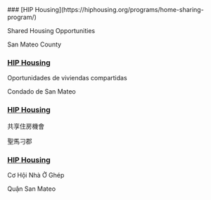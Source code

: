 <RenderIf language="en">
### [HIP Housing](https://hiphousing.org/programs/home-sharing-program/) 

Shared Housing Opportunities

San Mateo County
</RenderIf>
<RenderIf language="es">
### [HIP Housing](https://hiphousing.org/programs/home-sharing-program/) 

Oportunidades de viviendas compartidas

Condado de San Mateo
</RenderIf>
<RenderIf language="zh">
### [HIP Housing](https://hiphousing.org/programs/home-sharing-program/) 

共享住房機會

聖馬刁郡
</RenderIf>
<RenderIf language="vi">
### [HIP Housing](https://hiphousing.org/programs/home-sharing-program/) 

Cơ Hội Nhà Ở Ghép

Quận San Mateo
</RenderIf>
